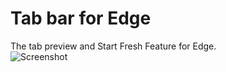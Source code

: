 # Tab bar for Edge
The tab preview and Start Fresh Feature for Edge.\
![Screenshot](/screenshots/1.jpg?raw=true)
